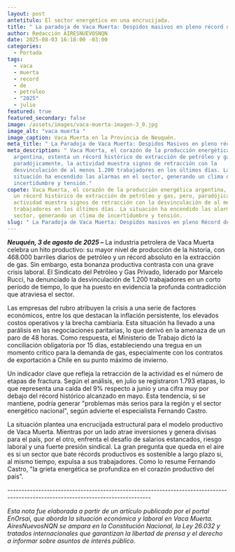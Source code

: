 ```yaml
---
layout: post
antetitulo: El sector energético en una encrucijada.
title: " La paradoja de Vaca Muerta: Despidos masivos en pleno récord de producción."
author: Redacción AIRESNUEVOSNQN
date: 2025-08-03 16:18:00 -03:00
categories:
  - Portada
tags:
  - vaca
  - muerta
  - record
  - de
  - petroleo
  - "2025"
  - julio
featured: true
featured_secondary: false
image: /assets/images/vaca-muerta-imagen-3_0.jpg
image_alt: "vaca muerta "
image_caption: Vaca Muerta en la Provincia de Neuquén.
meta_title: " La Paradoja de Vaca Muerta: Despidos Masivos en pleno récord de producción."
meta_description: " Vaca Muerta, el corazón de la producción energética
  argentina, ostenta un récord histórico de extracción de petróleo y gas, pero,
  paradójicamente, la actividad muestra signos de retracción con la
  desvinculación de al menos 1.200 trabajadores en los últimos días. La
  situación ha encendido las alarmas en el sector, generando un clima de
  incertidumbre y tensión."
copete: Vaca Muerta, el corazón de la producción energética argentina, ostenta
  un récord histórico de extracción de petróleo y gas, pero, paradójicamente, la
  actividad muestra signos de retracción con la desvinculación de al menos 1.200
  trabajadores en los últimos días. La situación ha encendido las alarmas en el
  sector, generando un clima de incertidumbre y tensión.
slug: " La Paradoja de Vaca Muerta: Despidos masivos en pleno Récord de Producción."
---
```

***Neuquén, 3 de agosto de 2025 –*** La industria petrolera de Vaca Muerta celebra un hito productivo: su mayor nivel de producción de la historia, con 468.000 barriles diarios de petróleo y un récord absoluto en la extracción de gas. Sin embargo, esta bonanza productiva contrasta con una grave crisis laboral. El Sindicato del Petróleo y Gas Privado, liderado por Marcelo Rucci, ha denunciado la desvinculación de 1.200 trabajadores en un corto período de tiempo, lo que ha puesto en evidencia la profunda contradicción que atraviesa el sector.

Las empresas del rubro atribuyen la crisis a una serie de factores económicos, entre los que destacan la inflación persistente, los elevados costos operativos y la brecha cambiaria. Esta situación ha llevado a una parálisis en las negociaciones paritarias, lo que derivó en la amenaza de un paro de 48 horas. Como respuesta, el Ministerio de Trabajo dictó la conciliación obligatoria por 15 días, estableciendo una tregua en un momento crítico para la demanda de gas, especialmente con los contratos de exportación a Chile en su punto máximo de invierno.

Un indicador clave que refleja la retracción de la actividad es el número de etapas de fractura. Según el análisis, en julio se registraron 1.793 etapas, lo que representa una caída del 9% respecto a junio y una cifra muy por debajo del récord histórico alcanzado en mayo. Esta tendencia, si se mantiene, podría generar "problemas más serios para la región y el sector energético nacional", según advierte el especialista Fernando Castro.

La situación plantea una encrucijada estructural para el modelo productivo de Vaca Muerta. Mientras por un lado atrae inversiones y genera divisas para el país, por el otro, enfrenta el desafío de salarios estancados, riesgo laboral y una fuerte presión sindical. La gran pregunta que queda en el aire es si un sector que bate récords productivos es sostenible a largo plazo si, al mismo tiempo, expulsa a sus trabajadores. Como lo resume Fernando Castro, "la grieta energética se profundiza en el corazón productivo del país".



\---------------------------------------------------------------------------------------------------------------------------------

*Esta nota fue elaborada a partir de un artículo publicado por el portal EnOrsai, que aborda la situación económica y laboral en Vaca Muerta. AiresNuevosNQN se ampara en la Constitución Nacional, la Ley 26.032 y tratados internacionales que garantizan la libertad de prensa y el derecho a informar sobre asuntos de interés público.*
